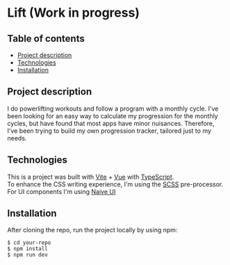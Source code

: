 # Lift (Work in progress)

## Table of contents

* [Project description](#project-description)
* [Technologies](#technologies)
* [Installation](#installation)

## Project description

I do powerlifting workouts and follow a program with a monthly cycle. I've been looking for an easy way to calculate my progression for the monthly cycles, but have found that most apps have minor nuisances. Therefore, I've been trying to build my own progression tracker, tailored just to my needs.

## Technologies

This is a project was built with [Vite](https://vitejs.dev/) + [Vue](https://vuejs.org/) with [TypeScript](https://www.typescriptlang.org/).\
To enhance the CSS writing experience, I'm using the [SCSS](https://sass-lang.com/) pre-processor.\
For UI components I'm using [Naive UI](https://www.naiveui.com/en-US/os-theme)

## Installation

After cloning the repo, run the project locally by using npm:

```
$ cd your-repo
$ npm install
$ npm run dev
```